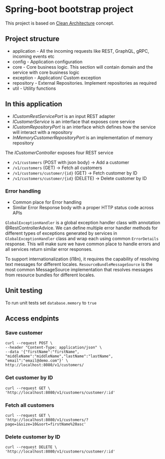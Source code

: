 # Spring-boot bootstrap project

This project is based
on [Clean Architecture](https://techsophysol.sharepoint.com/sites/TechsophyDeveloperNetwork/technology/SitePages/Clean.aspx)
concept.

## Project structure

* application - All the incoming requests like REST, GraphQL, gRPC, incoming
  events etc
* config - Application configuration
* core - Core business logic. This section will contain domain and the service
  with core business logic
* exception - Application/ Custom exception
* repository - External Repositories. Implement repositories as required
* util - Utility functions

## In  this application
* _ICustomRestServicePort_ is an input REST adapter
* _ICustomerService_ is an interface that exposes core service
* _ICustomRepositoryPort_ is an interface which defines how the service will 
  interact with a repository
* _InMemoryCustomerRepositoryPort_ is an implementation of memory repository

The _ICustomerController_ exposes four REST service
* `/v1/customers` (POST with json body) -> Add a customer
* `/v1/customers` (GET) -> Fetch all customers
* `/v1/customers/customer/{id}` (GET) -> Fetch customer by ID
* `/v1/customers/customer/{id}` (DELETE) -> Delete customer by ID

### Error handling
* Common place for Error handling
* Similar Error Response body with a proper HTTP status code across APIs

`GlobalExceptionHandler` is a global exception handler class with annotation 
@RestControllerAdvice. We can define multiple error handler methods for different 
types of exceptions generated by services in `GlobalExceptionHandler` class and wrap 
each using common `ErrorDetails` response. This will make sure we have 
common place to handle errors and all services return similar error responses.

To support internationalization (i18n), it requires the capability of 
resolving text messages for different locales. `ResourceBundleMessageSource` 
is the most common MessageSource implementation that resolves messages from 
resource bundles for different locales.




## Unit testing

To run unit tests set `database.memory` to `true`

## Access endpints

### Save customer

```
curl --request POST \
--header "Content-Type: application/json" \
--data '{"firstName":"firstName", "middleName":"middleName","lastName":"lastName", "email":"email@demo.com"}' \
http://localhost:8080/v1/customers/
```

### Get customer by ID

```
curl --request GET \
'http://localhost:8080/v1/customers/customer/:id'
```

### Fetch all customers

```
curl --request GET \
'http://localhost:8080/v1/customers/?page=1&size=10&sort=firstName%20asc'
```

### Delete customer by ID

```
curl --request DELETE \
'http://localhost:8080/v1/customers/customer/:id'
```